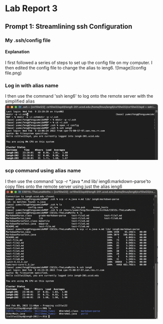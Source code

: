 # Lab Report 3 
## Prompt 1: Streamlining ssh Configuration
### My .ssh/config file
#### Explanation
I first followed a series of steps to set up the config file on my computer. I then edited the config file to change the alias to ieng6. 
![Image](config file.png)

### Log in with alias name 
I then use the command 'ssh ieng6' to log onto the remote server with the simplified alias 
![Image](login.png)

### scp command using alias name 
I then use the command 'scp -r *.java *.md lib/ ieng6:markdown-parse'to copy files onto the remote server using just the alias ieng6
![Image](scp.png)
